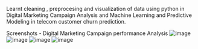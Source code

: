 Learnt cleaning , preprocesing and visualization of data using python in Digital Marketing Campaign Analysis and Machine Learning and Predictive Modeling in telecom customer churn prediction.

Screenshots - Digital Marketing Campaign performance Analysis
![image](https://github.com/user-attachments/assets/9d621626-e7ff-41ad-8811-5e0f2fed9882)
![image](https://github.com/user-attachments/assets/7904d4d7-f987-4f20-9a90-54b85c1ac7da)
![image](https://github.com/user-attachments/assets/b61130e5-64d5-4b46-9a0a-5ed3bc59912e)
![image](https://github.com/user-attachments/assets/bbc49c20-596b-4bec-a3d1-720256318f7d)



